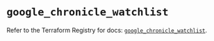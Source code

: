 # `google_chronicle_watchlist`

Refer to the Terraform Registry for docs: [`google_chronicle_watchlist`](https://registry.terraform.io/providers/hashicorp/google-beta/6.38.0/docs/resources/google_chronicle_watchlist).
